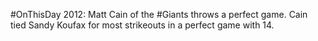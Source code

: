 #OnThisDay 2012: Matt Cain of the #Giants throws a perfect game. Cain tied Sandy Koufax for most strikeouts in a perfect game with 14.